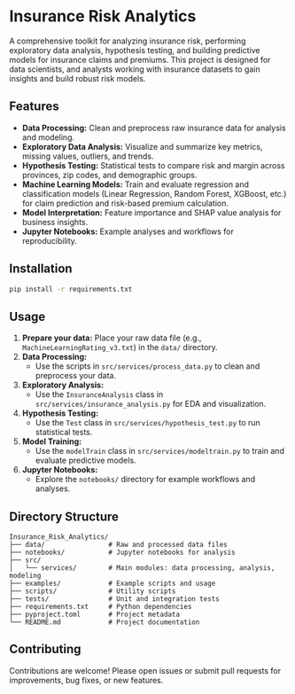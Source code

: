 # Insurance Risk Analytics

A comprehensive toolkit for analyzing insurance risk, performing exploratory data analysis, hypothesis testing, and building predictive models for insurance claims and premiums. This project is designed for data scientists, and analysts working with insurance datasets to gain insights and build robust risk models.

## Features
- **Data Processing:** Clean and preprocess raw insurance data for analysis and modeling.
- **Exploratory Data Analysis:** Visualize and summarize key metrics, missing values, outliers, and trends.
- **Hypothesis Testing:** Statistical tests to compare risk and margin across provinces, zip codes, and demographic groups.
- **Machine Learning Models:** Train and evaluate regression and classification models (Linear Regression, Random Forest, XGBoost, etc.) for claim prediction and risk-based premium calculation.
- **Model Interpretation:** Feature importance and SHAP value analysis for business insights.
- **Jupyter Notebooks:** Example analyses and workflows for reproducibility.

## Installation

```bash
pip install -r requirements.txt
```

## Usage

1. **Prepare your data:** Place your raw data file (e.g., `MachineLearningRating_v3.txt`) in the `data/` directory.
2. **Data Processing:**
   - Use the scripts in `src/services/process_data.py` to clean and preprocess your data.
3. **Exploratory Analysis:**
   - Use the `InsuranceAnalysis` class in `src/services/insurance_analysis.py` for EDA and visualization.
4. **Hypothesis Testing:**
   - Use the `Test` class in `src/services/hypothesis_test.py` to run statistical tests.
5. **Model Training:**
   - Use the `modelTrain` class in `src/services/modeltrain.py` to train and evaluate predictive models.
6. **Jupyter Notebooks:**
   - Explore the `notebooks/` directory for example workflows and analyses.

## Directory Structure

```
Insurance_Risk_Analytics/
├── data/                # Raw and processed data files
├── notebooks/           # Jupyter notebooks for analysis
├── src/
│   └── services/        # Main modules: data processing, analysis, modeling
├── examples/            # Example scripts and usage
├── scripts/             # Utility scripts
├── tests/               # Unit and integration tests
├── requirements.txt     # Python dependencies
├── pyproject.toml       # Project metadata
└── README.md            # Project documentation
```

## Contributing

Contributions are welcome! Please open issues or submit pull requests for improvements, bug fixes, or new features.

